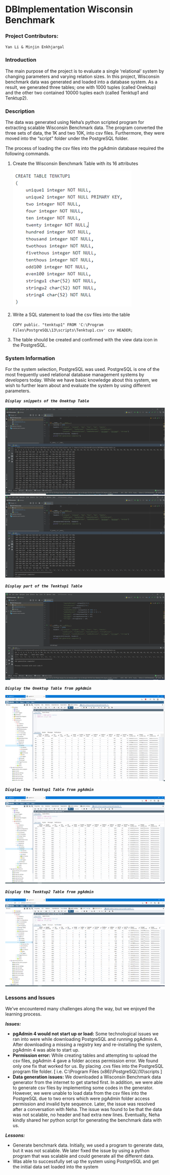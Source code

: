 # DBImplementation Wisconsin Benchmark

### Project Contributors:
    Yan Li & Minjin Enkhjargal
 
### Introduction
    
The main purpose of the project is to evaluate a single ‘relational’ system by changing parameters and varying relation sizes. In this project, Wisconsin benchmark data was generated and loaded into a database system. As a result, we generated three tables; one with 1000 tuples (called Onektup) and the other two contained 10000 tuples each (called Tenktup1 and Tenktup2). 

### Description
The data was generated using Neha’s python scripted program for extracting scalable Wisconsin Benchmark data.  The program converted the three sets of data, the 1K and two 10K, into csv files. Furthermore, they were moved into the “script” folder under the PostgreSQL folder. 

The process of loading the csv files into the pgAdmin database required the following commands. 
1. Create the Wisconsin Benchmark Table with its 16 attributes

    ![](images/createTable.PNG)

2. Write a SQL statement to load the csv files into the table

    ```COPY public. "tenktup1" FROM 'C:\Program Files\PostgreSQL\13\scripts\Tenktup1.csv' csv HEADER; ```

3. The table should be created and confirmed with the view data icon in the PostgreSQL.


### System Information 
For the system selection, PostgreSQL was used. PostgreSQL is one of the most frequently used relational database management systems by developers today. While we have basic knowledge about this system, we wish to further learn about and evaluate the system by using different parameters. 

***```Display snippets of the Onektup Table```***

![](images/1kGeneration1.PNG)
![](images/1kGenerated2.PNG)


***```Display part of the Tenktup1 Table```***

![](images/10kGeneration.PNG)


***```Display the Onektup Table from pgAdmin```***

![](images/onektuploadedintable.PNG)


***```Display the Tenktup1 Table from pgAdmin```***

![](images/tenktup1loadedintable.PNG)


***```Display the Tenktup2 Table from pgAdmin```***

![](images/tenktup2loadedintable.PNG)


### Lessons and Issues 

We’ve encountered many challenges along the way, but we enjoyed the learning process.

***Issues:***
 - **pgAdmin 4 would not start up or load:** Some technological issues we ran into were while downloading PostgreSQL and running pgAdmin 4. After downloading a missing a registry key and re-installing the system, pgAdmin 4 was able to start up. 
 - **Permission error:** While creating tables and attempting to upload the csv files, pgAdmin 4 gave a folder access permission error. We found only one fix that worked for us. By placing .cvs files into the PostgreSQL program file folder. [ i.e. C:\Program Files (x86)\PostgreSQL\10\scripts ]
 - **Data generation issues:** We downloaded a Wisconsin Benchmark data generator from the internet to get started first. In addition, we were able to generate csv files by implementing some codes in the generator. However, we were unable to load data from the csv files into the PostgreSQL due to two errors which were pgAdmin folder access permission and invalid byte sequence. Later, the issue was resolved after a conversation with Neha. The issue was found to be that the data was not scalable, no header and had extra new lines. Eventually, Neha kindly shared her python script for generating the benchmark data with us. 

***Lessons:***
 - Generate benchmark data. Initially, we used a program to generate data, but it was not scalable. We later fixed the issue by using a python program that was scalable and could generate all the different data.
 - Was able to successfully set up the system using PostgreSQL and get the initial data set loaded into the system



